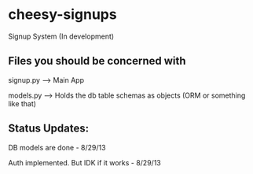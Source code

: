 cheesy-signups
==============

Signup System (In development)

Files you should be concerned with
----------------------------------
signup.py --> Main App

models.py --> Holds the db table schemas as objects (ORM or something like that)

Status Updates:
--------------
DB models are done - 8/29/13

Auth implemented. But IDK if it works - 8/29/13

